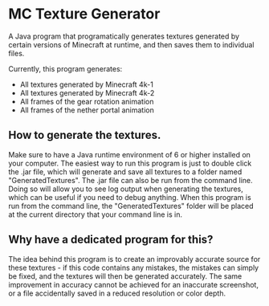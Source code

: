 # MC Texture Generator

A Java program that programatically generates textures generated by certain versions of Minecraft at runtime, and then saves them to individual files.

Currently, this program generates:

- All textures generated by Minecraft 4k-1
- All textures generated by Minecraft 4k-2
- All frames of the gear rotation animation
- All frames of the nether portal animation

## How to generate the textures.

Make sure to have a Java runtime environment of 6 or higher installed on your computer. The easiest way to run this program is just to double click the .jar file, which will generate and save all textures to a folder named "GeneratedTextures". The .jar file can also be run from the command line. Doing so will allow you to see log output when generating the textures, which can be useful if you need to debug anything. When this program is run from the command line, the "GeneratedTextures" folder will be placed at the current directory that your command line is in.

## Why have a dedicated program for this?

The idea behind this program is to create an improvably accurate source for these textures - if this code contains any mistakes, the mistakes can simply be fixed, and the textures will then be generated accurately. The same improvement in accuracy cannot be achieved for an inaccurate screenshot, or a file accidentally saved in a reduced resolution or color depth.
